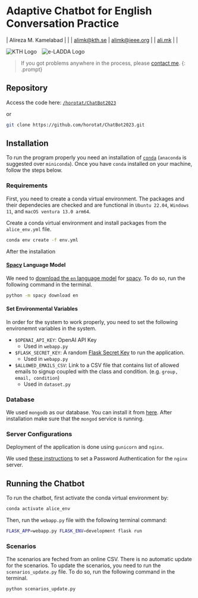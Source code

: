 # Adaptive Chatbot for English Conversation Practice

| Alireza M. Kamelabad | |
| [alimk@kth.se](mailto:alimk@kth.se) | [alimk@ieee.org](mailto:alimk@ieee.org) |
| [ali.mk](https://ali.mk) | | 

<img src="https://ali.mk/assets/images/new-kth-logo.png" alt="KTH Logo" style="max-height: 150px; width: auto; margin-right: 10px;">
<img src="https://ali.mk/assets/images/eLADDA_logo.png" alt="e-LADDA Logo" style="max-height: 150px; width: auto;">

> If you got problems anywhere in the process, please [contact me](https://ali.mk/call).
{: .prompt}

## Repository

Access the code here: [`/horotat/ChatBot2023`](https://github.com/horotat/ChatBot2023)

or

```bash
git clone https://github.com/horotat/ChatBot2023.git
```

## Installation

To run the program properly you need an installation of [`conda`](https://www.anaconda.com/) (`anaconda` is suggested over `miniconda`). Once you have `conda` installed on your machine, follow the steps below.

### Requirements

First, you need to create a conda virtual environment. The packages and their dependecies are checked and are functional in `Ubuntu 22.04`, `Windows 11`, and `macOS ventura 13.0 arm64`.

Create a conda virtual environment and install packages from the `alice_env.yml` file.

```bash
conda env create -f env.yml
```

After the installation

#### **[Spacy](https://spacy.io/) Language Model**

We need to [download the `en` language model](https://spacy.io/api/cli#download) for [spacy](https://spacy.io/). To do so, run the following command in the terminal.

```bash
python -m spacy download en
```

#### Set Environmental Variables

In order for the system to work properly, you need to set the following environemnt variables in the system.

- `$OPENAI_API_KEY`: OpenAI API Key
    - Used in `webapp.py`
- `$FLASK_SECRET_KEY`: A random [Flask Secret Key](https://flask.palletsprojects.com/en/2.2.x/api/?highlight=secret%20key#flask.Flask.secret_key) to run the application.
    - Used in `webapp.py`
- `$ALLOWED_EMAILS_CSV`: Link to a CSV file that contains list of allowed emails to signup coupled with the class and condition. (e.g. `group, email, condition`)
    - Used in `dataset.py`

### Database

We used `mongodb` as our database. You can install it from [here](https://www.mongodb.com/try/download/community). After installation make sure that the `mongod` service is running.

### Server Configurations

Deployment of the application is done using `gunicorn` and `nginx`.

We used [these instructions](https://www.digitalocean.com/community/tutorials/how-to-set-up-password-authentication-with-nginx-on-ubuntu-22-04) to set a Password Authentication for the `nginx` server.

## Running the Chatbot

To run the chatbot, first activate the conda virtual environment by:

```bash
conda activate alice_env
```

Then, run the `webapp.py` file with the following terminal command:

```bash
FLASK_APP=webapp.py FLASK_ENV=development flask run
```

### Scenarios

The scenarios are feched from an online CSV. There is no automatic update for the scenarios. To update the scenarios, you need to run the `scenarios_update.py` file. To do so, run the following command in the terminal.

```bash
python scenarios_update.py
```
